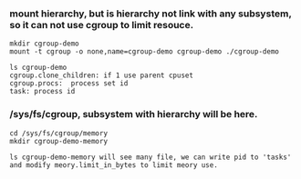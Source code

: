 ### mount hierarchy, but is hierarchy not link with any subsystem, so it can not use cgroup to limit resouce. 
```
mkdir cgroup-demo
mount -t cgroup -o none,name=cgroup-demo cgroup-demo ./cgroup-demo

ls cgroup-demo
cgroup.clone_children: if 1 use parent cpuset
cgroup.procs:  process set id
task: process id
```

### /sys/fs/cgroup, subsystem with hierarchy will be here.
```
cd /sys/fs/cgroup/memory
mkdir cgroup-demo-memory

ls cgroup-demo-memory will see many file, we can write pid to 'tasks' and modify meory.limit_in_bytes to limit meory use.
```